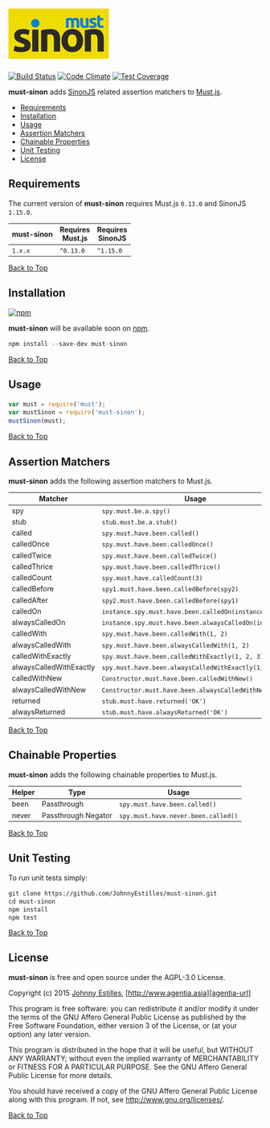 # <a name="top"></a>![must-sinon logo][logo-url]

[![Build Status][travis-badge]][travis-url]
[![Code Climate][gpa-badge]][codeclimate-url]
[![Test Coverage][coverage-badge]][codeclimate-url]

**must-sinon** adds [SinonJS][sinon-url] related assertion matchers to [Must.js][must-url].

- [Requirements](#requirements)
- [Installation](#installation)
- [Usage](#usage)
- [Assertion Matchers](#matchers)
- [Chainable Properties](#properties)
- [Unit Testing](#unit-testing)
- [License](#license)

<a name="requirements"></a>
## Requirements
The current version of **must-sinon** requires Must.js `0.13.0` and SinonJS `1.15.0`.

must-sinon | Requires<br>Must.js | Requires<br>SinonJS
--- | --- | ---
`1.x.x` | `^0.13.0` | `^1.15.0`

[Back to Top](#top)

<a name="installation"></a>
## Installation
[![npm][npm-badge]][npm-url]

**must-sinon** will be available soon on [npm][npm-url].

```js
npm install --save-dev must-sinon
```

[Back to Top](#top)

<a name="usage"></a>
## Usage
```js
var must = require('must');
var mustSinon = require('must-sinon');
mustSinon(must);
```

[Back to Top](#top)

<a name="matchers"></a>

## Assertion Matchers
**must-sinon** adds the following assertion matchers to Must.js.

Matcher | Usage
--- | ---
spy | `spy.must.be.a.spy()`
stub | `stub.must.be.a.stub()`
called | `spy.must.have.been.called()`
calledOnce | `spy.must.have.been.calledOnce()`
calledTwice | `spy.must.have.been.calledTwice()`
calledThrice | `spy.must.have.been.calledThrice()`
calledCount | `spy.must.have.calledCount(3)`
calledBefore | `spy1.must.have.been.calledBefore(spy2)`
calledAfter | `spy2.must.have.been.calledBefore(spy1)`
calledOn | `instance.spy.must.have.been.calledOn(instance)`
alwaysCalledOn | `instance.spy.must.have.been.alwaysCalledOn(instance)`
calledWith | `spy.must.have.been.calledWith(1, 2)`
alwaysCalledWith | `spy.must.have.been.alwaysCalledWith(1, 2)`
calledWithExactly | `spy.must.have.been.calledWithExactly(1, 2, 3)`
alwaysCalledWithExactly | `spy.must.have.been.alwaysCalledWithExactly(1, 2, 3)`
calledWithNew | `Constructor.must.have.been.calledWithNew()`
alwaysCalledWithNew | `Constructor.must.have.been.alwaysCalledWithNew()`
returned | `stub.must.have.returned('OK')`
alwaysReturned | `stub.must.have.alwaysReturned('OK')`

[Back to Top](#top)

<a name="properties"></a>
## Chainable Properties
**must-sinon** adds the following chainable properties to Must.js.

Helper | Type | Usage
--- | --- | ---
been | Passthrough | `spy.must.have.been.called()`
never | Passthrough Negator | `spy.must.have.never.been.called()`

[Back to Top](#top)

<a name="unit-testing"></a>
## Unit Testing
To run unit tests simply:

```
git clone https://github.com/JohnnyEstilles/must-sinon.git
cd must-sinon
npm install
npm test
```

[Back to Top](#top)

<a name="license"></a>
## License
**must-sinon** is free and open source under the AGPL-3.0 License.

Copyright (c) 2015 [Johnny Estilles][jme-url], [http://www.agentia.asia][agentia-url]

This program is free software: you can redistribute it and/or modify
it under the terms of the GNU Affero General Public License as
published by the Free Software Foundation, either version 3 of the
License, or (at your option) any later version.

This program is distributed in the hope that it will be useful,
but WITHOUT ANY WARRANTY; without even the implied warranty of
MERCHANTABILITY or FITNESS FOR A PARTICULAR PURPOSE.  See the
GNU Affero General Public License for more details.

You should have received a copy of the GNU Affero General Public License
along with this program.  If not, see <http://www.gnu.org/licenses/>.

[Back to Top](#top)

[jme-url]: https://github.com/JohnnyEstilles
[agentia-url]: http://www.agentia.asia

[travis-badge]: https://travis-ci.org/JohnnyEstilles/must-sinon.svg?branch=master
[travis-url]: https://travis-ci.org/JohnnyEstilles/must-sinon

[codeclimate-url]: https://codeclimate.com/github/JohnnyEstilles/must-sinon
[gpa-badge]: https://codeclimate.com/github/JohnnyEstilles/must-sinon/badges/gpa.svg
[coverage-badge]: https://codeclimate.com/github/JohnnyEstilles/must-sinon/badges/coverage.svg

[npm-badge]: https://badge.fury.io/js/must-sinon.svg
[npm-url]: https://npmjs.org/package/must-sinon

[logo-url]: media/logo-must-sinon.jpg
[must-url]: https://github.com/moll/js-must
[sinon-url]: http://sinonjs.org
